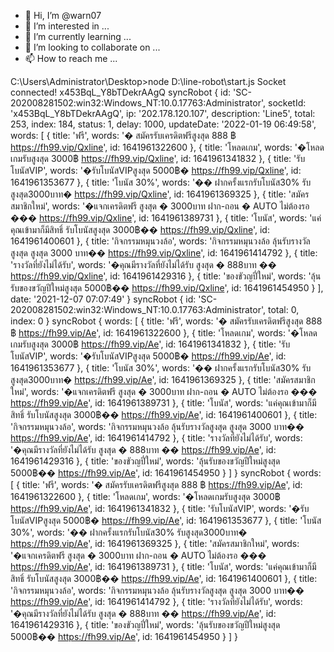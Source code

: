 - 👋 Hi, I’m @warn07
- 👀 I’m interested in ...
- 🌱 I’m currently learning ...
- 💞️ I’m looking to collaborate on ...
- 📫 How to reach me ...

<!---
warn07/warn07 is a ✨ special ✨ repository because its `README.md` (this file) appears on your GitHub profile.
You can click the Preview link to take a look at your changes.
--->

C:\Users\Administrator\Desktop>node D:\line-robot\start.js
Socket connected! x453BqL_Y8bTDekrAAgQ
syncRobot {
  id: 'SC-202008281502:win32:Windows_NT:10.0.17763:Administrator',
  socketId: 'x453BqL_Y8bTDekrAAgQ',
  ip: '202.178.120.107',
  description: 'Line5',
  total: 253,
  index: 184,
  status: 1,
  delay: 1000,
  updateDate: '2022-01-19 06:49:58',
  words: [
    {
      title: 'ฟรี',
      words: '� สมัครรับเครดิตฟรีสูงสุด 888 ฿ https://fh99.vip/Qxline',
      id: 1641961322600
    },
    {
      title: 'โหลดเกม',
      words: '�โหลดเกมรับสูงสุด 3000฿ https://fh99.vip/Qxline',
      id: 1641961341832
    },
    {
      title: 'รับโบนัสVIP',
      words: '�รับโบนัสVIPสูงสุด 5000฿�  https://fh99.vip/Qxline',
      id: 1641961353677
    },
    {
      title: 'โบนัส 30%',
      words: '�� ฝากครั้งแรกรับโบนัส30% รับสูงสุด3000บาท� https://fh99.vip/Qxline',
      id: 1641961369325
    },
    {
      title: 'สมัครสมาชิกใหม่',
      words: '�แจกเครดิตฟรี สูงสุด � 3000บาท ฝาก-ถอน � AUTO ไม่ต้องรอ ��� https://fh99.vip/Qxline',
      id: 1641961389731
    },
    {
      title: 'โบนัส',
      words: 'แค่คุณเข้ามาก็มีสิทธิ์ รับโบนัสสูงสุด 3000฿�� https://fh99.vip/Qxline',
      id: 1641961400601
    },
    {
      title: 'กิจกรรมหมุนวงล้อ',
      words: 'กิจกรรมหมุนวงล้อ ลุ้นรับรางวัลสูงสุด สูงสุด 3000 บาท�� https://fh99.vip/Qxline',
      id: 1641961414792
    },
    {
      title: 'รางวัลที่ยังไม่ได้รับ',
      words: '�คุณมีรางวัลที่ยังไม่ได้รับ สูงสุด � 888บาท �� https://fh99.vip/Qxline',
      id: 1641961429316
    },
    {
      title: 'ของขัวญปี่ใหม่',
      words: 'ลุ้นรับของขวัญปีใหม่สูงสุด 5000฿�� https://fh99.vip/Qxline',
      id: 1641961454950
    }
  ],
  date: '2021-12-07 07:07:49'
}
syncRobot {
  id: 'SC-202008281502:win32:Windows_NT:10.0.17763:Administrator',
  total: 0,
  index: 0
}
syncRobot {
  words: [
    {
      title: 'ฟรี',
      words: '� สมัครรับเครดิตฟรีสูงสุด 888 ฿ https://fh99.vip/Ae',
      id: 1641961322600
    },
    {
      title: 'โหลดเกม',
      words: '�โหลดเกมรับสูงสุด 3000฿ https://fh99.vip/Ae',
      id: 1641961341832
    },
    {
      title: 'รับโบนัสVIP',
      words: '�รับโบนัสVIPสูงสุด 5000฿�  https://fh99.vip/Ae',
      id: 1641961353677
    },
    {
      title: 'โบนัส 30%',
      words: '�� ฝากครั้งแรกรับโบนัส30% รับสูงสุด3000บาท� https://fh99.vip/Ae',
      id: 1641961369325
    },
    {
      title: 'สมัครสมาชิกใหม่',
      words: '�แจกเครดิตฟรี สูงสุด � 3000บาท ฝาก-ถอน � AUTO ไม่ต้องรอ ��� https://fh99.vip/Ae',
      id: 1641961389731
    },
    {
      title: 'โบนัส',
      words: 'แค่คุณเข้ามาก็มีสิทธิ์ รับโบนัสสูงสุด 3000฿�� https://fh99.vip/Ae',
      id: 1641961400601
    },
    {
      title: 'กิจกรรมหมุนวงล้อ',
      words: 'กิจกรรมหมุนวงล้อ ลุ้นรับรางวัลสูงสุด สูงสุด 3000 บาท��  https://fh99.vip/Ae',
      id: 1641961414792
    },
    {
      title: 'รางวัลที่ยังไม่ได้รับ',
      words: '�คุณมีรางวัลที่ยังไม่ได้รับ สูงสุด � 888บาท ��  https://fh99.vip/Ae',
      id: 1641961429316
    },
    {
      title: 'ของขัวญปี่ใหม่',
      words: 'ลุ้นรับของขวัญปีใหม่สูงสุด 5000฿��  https://fh99.vip/Ae',
      id: 1641961454950
    }
  ]
}
syncRobot {
  words: [
    {
      title: 'ฟรี',
      words: '� สมัครรับเครดิตฟรีสูงสุด 888 ฿ https://fh99.vip/Ae',
      id: 1641961322600
    },
    {
      title: 'โหลดเกม',
      words: '�โหลดเกมรับสูงสุด 3000฿ https://fh99.vip/Ae',
      id: 1641961341832
    },
    {
      title: 'รับโบนัสVIP',
      words: '�รับโบนัสVIPสูงสุด 5000฿�  https://fh99.vip/Ae',
      id: 1641961353677
    },
    {
      title: 'โบนัส 30%',
      words: '�� ฝากครั้งแรกรับโบนัส30% รับสูงสุด3000บาท� https://fh99.vip/Ae',
      id: 1641961369325
    },
    {
      title: 'สมัครสมาชิกใหม่',
      words: '�แจกเครดิตฟรี สูงสุด � 3000บาท ฝาก-ถอน � AUTO ไม่ต้องรอ ��� https://fh99.vip/Ae',
      id: 1641961389731
    },
    {
      title: 'โบนัส',
      words: 'แค่คุณเข้ามาก็มีสิทธิ์ รับโบนัสสูงสุด 3000฿�� https://fh99.vip/Ae',
      id: 1641961400601
    },
    {
      title: 'กิจกรรมหมุนวงล้อ',
      words: 'กิจกรรมหมุนวงล้อ ลุ้นรับรางวัลสูงสุด สูงสุด 3000 บาท��  https://fh99.vip/Ae',
      id: 1641961414792
    },
    {
      title: 'รางวัลที่ยังไม่ได้รับ',
      words: '�คุณมีรางวัลที่ยังไม่ได้รับ สูงสุด � 888บาท ��  https://fh99.vip/Ae',
      id: 1641961429316
    },
    {
      title: 'ของขัวญปี่ใหม่',
      words: 'ลุ้นรับของขวัญปีใหม่สูงสุด 5000฿��  https://fh99.vip/Ae',
      id: 1641961454950
    }
  ]
}
